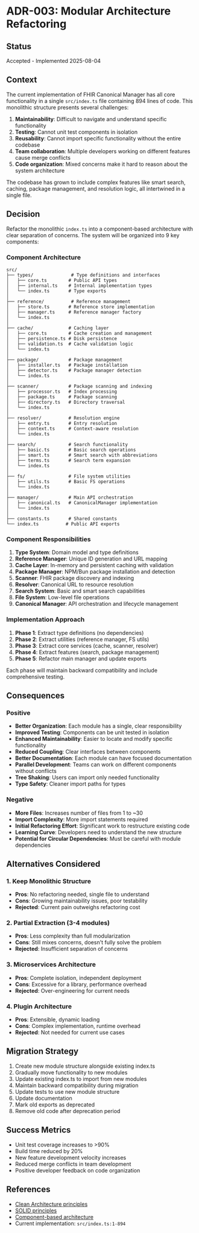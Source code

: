 # ADR-003: Modular Architecture Refactoring

## Status

Accepted - Implemented 2025-08-04

## Context

The current implementation of FHIR Canonical Manager has all core functionality in a single `src/index.ts` file containing 894 lines of code. This monolithic structure presents several challenges:

1. **Maintainability**: Difficult to navigate and understand specific functionality
2. **Testing**: Cannot unit test components in isolation
3. **Reusability**: Cannot import specific functionality without the entire codebase
4. **Team collaboration**: Multiple developers working on different features cause merge conflicts
5. **Code organization**: Mixed concerns make it hard to reason about the system architecture

The codebase has grown to include complex features like smart search, caching, package management, and resolution logic, all intertwined in a single file.

## Decision

Refactor the monolithic `index.ts` into a component-based architecture with clear separation of concerns. The system will be organized into 9 key components:

### Component Architecture

```
src/
├── types/              # Type definitions and interfaces
│   ├── core.ts        # Public API types
│   ├── internal.ts    # Internal implementation types
│   └── index.ts       # Type exports
│
├── reference/          # Reference management
│   ├── store.ts       # Reference store implementation
│   ├── manager.ts     # Reference manager factory
│   └── index.ts
│
├── cache/             # Caching layer
│   ├── core.ts        # Cache creation and management
│   ├── persistence.ts # Disk persistence
│   ├── validation.ts  # Cache validation logic
│   └── index.ts
│
├── package/           # Package management
│   ├── installer.ts   # Package installation
│   ├── detector.ts    # Package manager detection
│   └── index.ts
│
├── scanner/           # Package scanning and indexing
│   ├── processor.ts   # Index processing
│   ├── package.ts     # Package scanning
│   ├── directory.ts   # Directory traversal
│   └── index.ts
│
├── resolver/          # Resolution engine
│   ├── entry.ts       # Entry resolution
│   ├── context.ts     # Context-aware resolution
│   └── index.ts
│
├── search/            # Search functionality
│   ├── basic.ts       # Basic search operations
│   ├── smart.ts       # Smart search with abbreviations
│   ├── terms.ts       # Search term expansion
│   └── index.ts
│
├── fs/                # File system utilities
│   ├── utils.ts       # Basic FS operations
│   └── index.ts
│
├── manager/           # Main API orchestration
│   ├── canonical.ts   # CanonicalManager implementation
│   └── index.ts
│
├── constants.ts       # Shared constants
└── index.ts          # Public API exports
```

### Component Responsibilities

1. **Type System**: Domain model and type definitions
2. **Reference Manager**: Unique ID generation and URL mapping
3. **Cache Layer**: In-memory and persistent caching with validation
4. **Package Manager**: NPM/Bun package installation and detection
5. **Scanner**: FHIR package discovery and indexing
6. **Resolver**: Canonical URL to resource resolution
7. **Search System**: Basic and smart search capabilities
8. **File System**: Low-level file operations
9. **Canonical Manager**: API orchestration and lifecycle management

### Implementation Approach

1. **Phase 1**: Extract type definitions (no dependencies)
2. **Phase 2**: Extract utilities (reference manager, FS utils)
3. **Phase 3**: Extract core services (cache, scanner, resolver)
4. **Phase 4**: Extract features (search, package management)
5. **Phase 5**: Refactor main manager and update exports

Each phase will maintain backward compatibility and include comprehensive testing.

## Consequences

### Positive

- **Better Organization**: Each module has a single, clear responsibility
- **Improved Testing**: Components can be unit tested in isolation
- **Enhanced Maintainability**: Easier to locate and modify specific functionality
- **Reduced Coupling**: Clear interfaces between components
- **Better Documentation**: Each module can have focused documentation
- **Parallel Development**: Teams can work on different components without conflicts
- **Tree Shaking**: Users can import only needed functionality
- **Type Safety**: Cleaner import paths for types

### Negative

- **More Files**: Increases number of files from 1 to ~30
- **Import Complexity**: More import statements required
- **Initial Refactoring Effort**: Significant work to restructure existing code
- **Learning Curve**: Developers need to understand the new structure
- **Potential for Circular Dependencies**: Must be careful with module dependencies

## Alternatives Considered

### 1. Keep Monolithic Structure
- **Pros**: No refactoring needed, single file to understand
- **Cons**: Growing maintainability issues, poor testability
- **Rejected**: Current pain outweighs refactoring cost

### 2. Partial Extraction (3-4 modules)
- **Pros**: Less complexity than full modularization
- **Cons**: Still mixes concerns, doesn't fully solve the problem
- **Rejected**: Insufficient separation of concerns

### 3. Microservices Architecture
- **Pros**: Complete isolation, independent deployment
- **Cons**: Excessive for a library, performance overhead
- **Rejected**: Over-engineering for current needs

### 4. Plugin Architecture
- **Pros**: Extensible, dynamic loading
- **Cons**: Complex implementation, runtime overhead
- **Rejected**: Not needed for current use cases

## Migration Strategy

1. Create new module structure alongside existing index.ts
2. Gradually move functionality to new modules
3. Update existing index.ts to import from new modules
4. Maintain backward compatibility during migration
5. Update tests to use new module structure
6. Update documentation
7. Mark old exports as deprecated
8. Remove old code after deprecation period

## Success Metrics

- Unit test coverage increases to >90%
- Build time reduced by 20%
- New feature development velocity increases
- Reduced merge conflicts in team development
- Positive developer feedback on code organization

## References

- [Clean Architecture principles](https://blog.cleancoder.com/uncle-bob/2012/08/13/the-clean-architecture.html)
- [SOLID principles](https://en.wikipedia.org/wiki/SOLID)
- [Component-based architecture](https://en.wikipedia.org/wiki/Component-based_software_engineering)
- Current implementation: `src/index.ts:1-894`